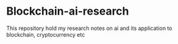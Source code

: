 # Blockchain-ai-research
This repository hold my research notes on ai and its application to blockchain, cryptocurrency etc
